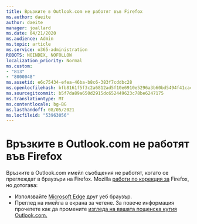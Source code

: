 ```yaml
---
title: Връзките в Outlook.com не работят във Firefox
ms.author: daeite
author: daeite
manager: joallard
ms.date: 04/21/2020
ms.audience: Admin
ms.topic: article
ms.service: o365-administration
ROBOTS: NOINDEX, NOFOLLOW
localization_priority: Normal
ms.custom:
- "813"
- "8000048"
ms.assetid: e6c75434-efea-46ba-b8c6-383f7cddbc28
ms.openlocfilehash: bfb8161f5f3c2a6812ad5f10e6910e5296a3b60bd5494f41cac6d883dc821d1d
ms.sourcegitcommit: b5f7da89a650d2915dc652449623c78be6247175
ms.translationtype: MT
ms.contentlocale: bg-BG
ms.lasthandoff: 08/05/2021
ms.locfileid: "53963056"
---
```

# <a name="links-in-outlookcom-dont-work-in-firefox"></a>Връзките в Outlook.com не работят във Firefox

Връзките в Outlook.com имейл съобщения не работят, когато се преглеждат в браузъри на Firefox. Mozilla [работи по корекция за](https://go.microsoft.com/fwlink/p/?linkid=2001502&amp;clcid=0x409) Firefox, но дотогава:
  
- Използвайте [Microsoft Edge](https://go.microsoft.com/fwlink/p/?linkid=2001503&amp;clcid=0x409) друг уеб браузър.
- Преглед на имейла в екрана за четене. За повече информация прочетете как да промените [изгледа на вашата пощенска кутия Outlook.com.](https://support.office.com/article/b41c2ecb-f23c-42b3-b7f8-659646d5e58c?wt.mc_id=Office_Outlook_com_Alchemy)
